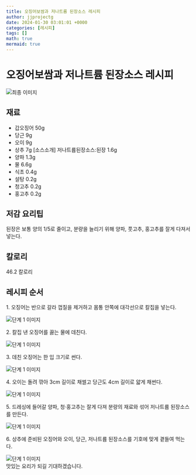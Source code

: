 ```yaml
---
title: 오징어보쌈과 저나트륨 된장소스 레시피
author: jjprojectg
date: 2024-01-30 03:01:01 +0000
categories: [레시피]
tags: []
math: true
mermaid: true
---
```

<meta name="og:type" content="website"/>
<meta charset="UTF-8"/>
<div class="header">
  <h1>오징어보쌈과 저나트륨 된장소스 레시피</h1>
</div>

<div class="container my-4">
  <div class="row">
    <div class="col-12 col-md-6">
      <div class="recipe-image">
        <img src="http://www.foodsafetykorea.go.kr/uploadimg/20141117/20141117053526_1416213326629.jpg" class="step-image" alt="최종 이미지"/>
      </div>
    </div>
    <div class="col-12 col-md-6">
      <div class="ingredients">
        <h2>재료</h2>
        <ul class="card">
          <li> 갑오징어 50g </li>
          <li>  당근 9g </li>
          <li>  오이 9g </li>
          <li>  상추 7g [소스소개] 저나트륨된장소스:된장 1.6g </li>
          <li>  양파 1.3g </li>
          <li>  물 6.6g </li>
          <li>  식초 0.4g </li>
          <li>  설탕 0.2g </li>
          <li>  청고추 0.2g </li>
          <li>  홍고추 0.2g </li>
</ul>
      </div>
    </div>
    <div class="col-12 col-md-6">
      <div class="ingredients">
        <h2>저감 요리팁</h2>
        <div class="card"> 
          <p>
            된장은 보통 양의 1/5로 줄이고, 분량을 늘리기 위해 양파, 풋고추, 홍고추를 잘게 다져서 넣는다.
          </p>
        </div>
      </div>
      <div class="ingredients">
        <h2>칼로리</h2>
        <div class="card"> 
          <p>
            46.2 칼로리
          </p>
        </div>
      </div>
    </div>
  </div>

  <h2 class="my-4">레시피 순서</h2>
  <div class="card recipe-card">
    <div class="card-body recipe-step">
      <p class="card-text step-description">1. 오징어는 반으로 갈라 껍질을 제거하고 몸통 안쪽에 대각선으로 칼집을 넣는다.</p>
      <img src="http://www.foodsafetykorea.go.kr/uploadimg/cook/890-1.jpg" alt="단계 1 이미지" class="step-image"/>
    </div>
  </div>
  <div class="card recipe-card">
    <div class="card-body recipe-step">
      <p class="card-text step-description">2. 칼집 낸 오징어를 끓는 물에 데친다.</p>
      <img src="http://www.foodsafetykorea.go.kr/uploadimg/cook/890-2.jpg" alt="단계 1 이미지" class="step-image"/>
    </div>
  </div>
  <div class="card recipe-card">
    <div class="card-body recipe-step">
      <p class="card-text step-description">3. 데친 오징어는 한 입 크기로 썬다.</p>
      <img src="http://www.foodsafetykorea.go.kr/uploadimg/cook/890-3.jpg" alt="단계 1 이미지" class="step-image"/>
    </div>
  </div>
  <div class="card recipe-card">
    <div class="card-body recipe-step">
      <p class="card-text step-description">4. 오이는 돌려 깎아 3cm 길이로 채썰고 당근도 4cm 길이로 얇게 채썬다.</p>
      <img src="http://www.foodsafetykorea.go.kr/uploadimg/cook/890-4.jpg" alt="단계 1 이미지" class="step-image"/>
    </div>
  </div>
  <div class="card recipe-card">
    <div class="card-body recipe-step">
      <p class="card-text step-description">5. 드레싱에 들어갈 양파, 청·홍고추는 잘게 다져 분량의 재료와 섞어 저나트륨 된장소스를 만든다.</p>
      <img src="http://www.foodsafetykorea.go.kr/uploadimg/cook/890-5.jpg" alt="단계 1 이미지" class="step-image"/>
    </div>
  </div>
  <div class="card recipe-card">
    <div class="card-body recipe-step">
      <p class="card-text step-description">6. 상추에 준비된 오징어와 오이, 당근, 저나트륨 된장소스를 기호에 맞게 곁들여 먹는다.</p>
      <img src="http://www.foodsafetykorea.go.kr/uploadimg/cook/890-6.jpg" alt="단계 1 이미지" class="step-image"/>
    </div>
  </div>

</div>
맛있는 요리가 되길 기대하겠습니다.
